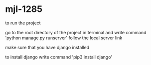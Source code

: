 # mjl-1285

to run the project 

go to the root directory of the project in terminal and write command 'python manage.py runserver' follow the local server link

make sure that you have django installed 

to install django write command 'pip3 install django'
